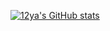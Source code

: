 [![12ya's GitHub stats](https://github-readme-stats.vercel.app/api?username=12ya)](https://github.com/anuraghazra/github-readme-stats)
